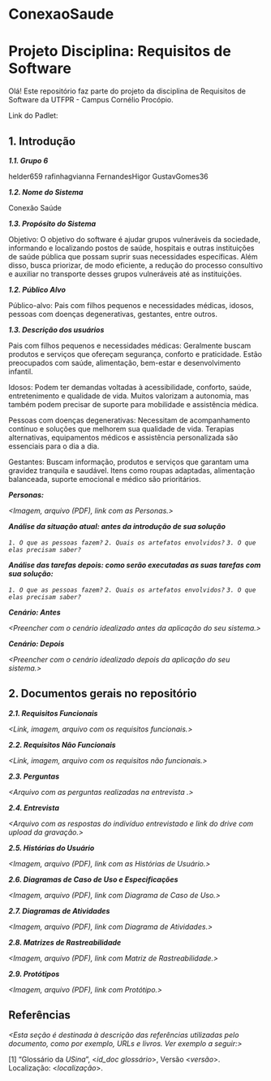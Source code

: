 # ConexaoSaude

# Projeto Disciplina: Requisitos de Software

Olá! Este repositório faz parte do projeto da disciplina de Requisitos de Software da UTFPR - Campus Cornélio Procópio. 

Link do Padlet:

## 1. Introdução

***1.1.  Grupo 6***

helder659
rafinhagvianna
FernandesHigor
GustavGomes36

***1.2.  Nome do Sistema***

Conexão Saúde

***1.3.  Propósito do Sistema***

Objetivo: O objetivo do software é ajudar grupos vulneráveis da sociedade, informando e localizando postos de saúde, hospitais e outras instituições de saúde pública que possam suprir suas necessidades específicas. Além disso, busca priorizar, de modo eficiente, a redução do processo consultivo e auxiliar no transporte desses grupos vulneráveis até as instituições.

***1.2.  Público Alvo***

Público-alvo: Pais com filhos pequenos e necessidades médicas, idosos, pessoas com doenças degenerativas, gestantes, entre outros.

***1.3. Descrição dos usuários***

Pais com filhos pequenos e necessidades médicas: Geralmente buscam produtos e serviços que ofereçam segurança, conforto e praticidade. Estão preocupados com saúde, alimentação, bem-estar e desenvolvimento infantil.

Idosos: Podem ter demandas voltadas à acessibilidade, conforto, saúde, entretenimento e qualidade de vida. Muitos valorizam a autonomia, mas também podem precisar de suporte para mobilidade e assistência médica.

Pessoas com doenças degenerativas: Necessitam de acompanhamento contínuo e soluções que melhorem sua qualidade de vida. Terapias alternativas, equipamentos médicos e assistência personalizada são essenciais para o dia a dia.

Gestantes: Buscam informação, produtos e serviços que garantam uma gravidez tranquila e saudável. Itens como roupas adaptadas, alimentação balanceada, suporte emocional e médico são prioritários.

***Personas:***

*<Imagem, arquivo (PDF), link com as Personas.>*

***Análise da situação atual: antes da introdução de sua solução***

*`1. O que as pessoas fazem?`*
*`2. Quais os artefatos envolvidos?`*
*`3. O que elas precisam saber?`*

***Análise das tarefas depois: como serão executadas as suas tarefas com sua solução:***

*`1. O que as pessoas fazem?`*
*`2. Quais os artefatos envolvidos?`*
*`3. O que elas precisam saber?`*

***Cenário: Antes***

*<Preencher com o cenário idealizado antes da aplicação do seu sistema.>*

***Cenário: Depois***

*<Preencher com o cenário idealizado depois da aplicação do seu sistema.>*

## 2. Documentos gerais no repositório

***2.1. Requisitos Funcionais***

*<Link, imagem, arquivo com os requisitos funcionais.>*

***2.2. Requisitos Não Funcionais***

*<Link, imagem, arquivo com os requisitos não funcionais.>*

***2.3. Perguntas***

*<Arquivo com as perguntas realizadas na entrevista .>*

***2.4. Entrevista***

*<Arquivo com as respostas do indivíduo entrevistado e link do drive com upload da gravação.>*

***2.5. Histórias do Usuário***

*<Imagem, arquivo (PDF), link com as Histórias de Usuário.>*

***2.6. Diagramas de Caso de Uso e Especificações***

*<Imagem, arquivo (PDF), link com Diagrama de Caso de Uso.>*

***2.7. Diagramas de Atividades***

*<Imagem, arquivo (PDF), link com Diagrama de Atividades.>*

***2.8. Matrizes de Rastreabilidade***

*<Imagem, arquivo (PDF), link com Matriz de Rastreabilidade.>*

***2.9. Protótipos***

*<Imagem, arquivo (PDF), link com Protótipo.>*

## Referências

*<Esta seção é destinada à descrição das referências utilizadas pelo documento, como por exemplo, URLs e livros. Ver exemplo a seguir:>*

[1] “Glossário da _USina_”, <_id_doc glossário_>, Versão <_versão_>. Localização: <_localização_>.
